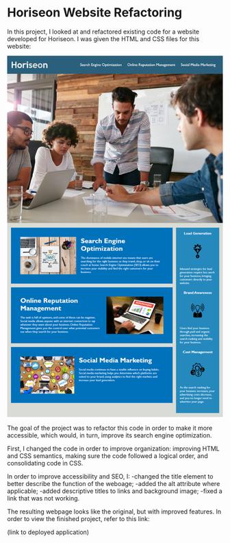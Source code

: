 # Horiseon Website Refactoring

In this project, I looked at and refactored existing code for a website developed for Horiseon. I was given the HTML and CSS files for this website:

![](./assets/images/01-html-css-git-homework-demo.png)

The goal of the project was to refactor this code in order to make it more accessible, which would, in turn, improve its search engine optimization. 

First, I changed the code in order to improve organization: improving HTML and CSS semantics, making sure the code followed a logical order, and consolidating code in CSS. 

In order to improve accessibility and SEO, I:
-changed the title element to better describe the function of the weboage;
-added the alt attribute where applicable;
-added descriptive titles to links and background image;
-fixed a link that was not working.

The resulting webpage looks like the original, but with improved features. 
In order to view the finished project, refer to this link: 

(link to deployed application)



